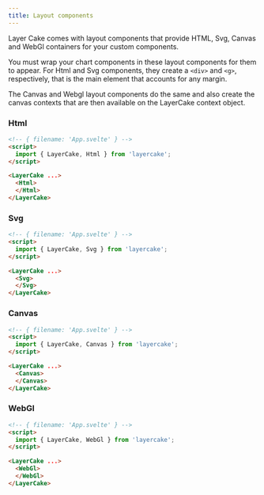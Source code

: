```yaml
---
title: Layout components
---
```


Layer Cake comes with layout components that provide HTML, Svg, Canvas and WebGl containers for your custom components.

You must wrap your chart components in these layout components for them to appear. For Html and Svg components, they create a `<div>` and `<g>`, respectively, that is the main element that accounts for any margin.

The Canvas and Webgl layout components do the same and also create the canvas contexts that are then available on the LayerCake context object.

### Html

```html
<!-- { filename: 'App.svelte' } -->
<script>
  import { LayerCake, Html } from 'layercake';
</script>

<LayerCake ...>
  <Html>
  </Html>
</LayerCake>
```

### Svg

```html
<!-- { filename: 'App.svelte' } -->
<script>
  import { LayerCake, Svg } from 'layercake';
</script>

<LayerCake ...>
  <Svg>
  </Svg>
</LayerCake>
```

### Canvas

```html
<!-- { filename: 'App.svelte' } -->
<script>
  import { LayerCake, Canvas } from 'layercake';
</script>

<LayerCake ...>
  <Canvas>
  </Canvas>
</LayerCake>
```

### WebGl

```html
<!-- { filename: 'App.svelte' } -->
<script>
  import { LayerCake, WebGl } from 'layercake';
</script>

<LayerCake ...>
  <WebGl>
  </WebGl>
</LayerCake>
```
